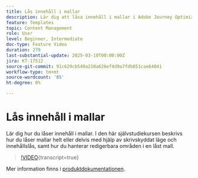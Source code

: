 ```yaml
---
title: Lås innehåll i mallar
description: Lär dig att låsa innehåll i mallar i Adobe Journey Optimizer (AJO). I den här självstudiekursen beskrivs hur du låser mallar helt eller delvis med hjälp av skrivskyddat läge och innehållslås, samt hur du hanterar redigerbara områden i en låst mall.
feature: Templates
topic: Content Management
role: User
level: Beginner, Intermediate
doc-type: Feature Video
duration: 279
last-substantial-update: 2025-03-10T00:00:00Z
jira: KT-17512
source-git-commit: 91c629cb549a210a626ef4d9a7fdb851cae64041
workflow-type: tm+mt
source-wordcount: '85'
ht-degree: 0%

---
```



# Lås innehåll i mallar

Lär dig hur du låser innehåll i mallar. I den här självstudiekursen beskrivs hur du låser mallar helt eller delvis med hjälp av skrivskyddat läge och innehållslås, samt hur du hanterar redigerbara områden i en låst mall.

>[!VIDEO](https://video.tv.adobe.com/v/3451611/?learn=on&enablevpops&captions=swe){transcript=true}

Mer information finns i [produktdokumentationen](https://experienceleague.adobe.com/sv/docs/journey-optimizer/using/content-management/content-templates/content-locking).
